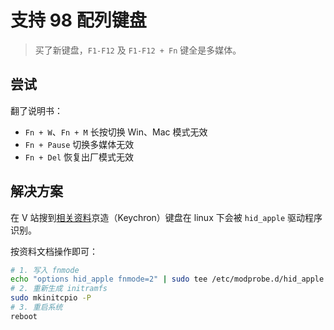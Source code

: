 # 支持 98 配列键盘

> 买了新键盘，`F1-F12` 及 `F1-F12 + Fn` 键全是多媒体。

## 尝试

翻了说明书：

+ `Fn + W`、`Fn + M` 长按切换 Win、Mac 模式无效
+ `Fn + Pause` 切换多媒体无效
+ `Fn + Del`  恢复出厂模式无效

## 解决方案

在 V 站搜到[相关资料](https://github.com/Kurgol/keychron/blob/master/k2.md#f-keys-on-ubuntu)京造（Keychron）键盘在 linux 下会被 `hid_apple` 驱动程序识别。

按资料文档操作即可：

```sh
# 1. 写入 fnmode
echo "options hid_apple fnmode=2" | sudo tee /etc/modprobe.d/hid_apple.conf
# 2. 重新生成 initramfs
sudo mkinitcpio -P
# 3. 重启系统
reboot
```

